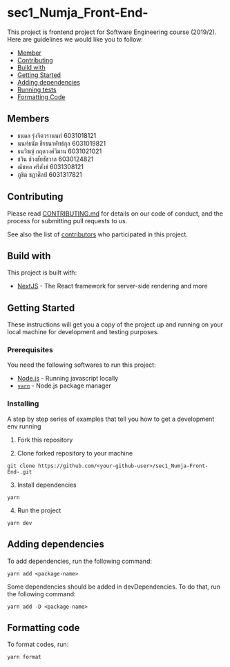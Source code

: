 # sec1_Numja_Front-End-

This project is frontend project for Software Engineering course (2019/2). Here are guidelines we would like you to follow:
- [Member](#members)
- [Contributing](#contributing)
- [Build with](@build-with)
- [Getting Started](#getting-start)
- [Adding dependencies](#adding-dependencies)
- [Running tests](#running-tests)
- [Formatting Code](#formatting-code)

## Members
 
- ธนดล รุ่งจิตวรานนท์ 6031018121 
- นนท์ธนัต ธีรธนาพัทธ์กุล 6031019821
- ธนวิชญ์ กฤตวงศ์วิมาน 6031021021 
- ชวิน ช่วงชัยชัชวาล 6030124821
- ณัชพล ศรีสังข์ 6031308121
- ภูชิต ชฎาศิลป์ 6031317821

## Contributing

Please read [CONTRIBUTING.md](CONTRIBUTING.md) for details on our code of conduct, and the process for submitting pull requests to us.

See also the list of [contributors](https://github.com/2110423-2019-2/sec1_Numja-Back-End-/graphs/contributors) who participated in this project.

## Build with

This project is built with:
* [NextJS](https://nextjs.org/) - The React framework for server-side rendering and more

## Getting Started

These instructions will get you a copy of the project up and running on your local machine for development and testing purposes.

### Prerequisites

You need the following softwares to run this project:
* [Node.js](https://nodejs.org/en/) - Running javascript locally
* [`yarn`](https://yarnpkg.com/en/) - Node.js package manager

### Installing

A step by step series of examples that tell you how to get a development env running

1. Fork this repository

2. Clone forked repository to your machine

```
git clone https://github.com/<your-github-user>/sec1_Numja-Front-End-.git
```

3. Install dependencies

```
yarn
```

4. Run the project

```
yarn dev
```

## Adding dependencies

To add dependencies, run the following command:
```
yarn add <package-name>
```
Some dependencies should be added in devDependencies. To do that, run the following command:
```
yarn add -D <package-name>
```

## Formatting code

To format codes, run:
```
yarn format
```
